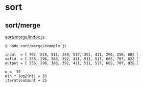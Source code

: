 # sort

## sort/merge

[sort/merge/index.js](sort/merge/index.js)

```
$ node sort/merge/example.js

input  = [ 707, 828, 511, 388, 517, 392, 411, 296, 256, 688 ]
valid  = [ 256, 296, 388, 392, 411, 511, 517, 688, 707, 828 ]
output = [ 256, 296, 388, 392, 411, 511, 517, 688, 707, 828 ]

n =  10
O(n * log2(n)) = 33
iterationCount = 25
```
